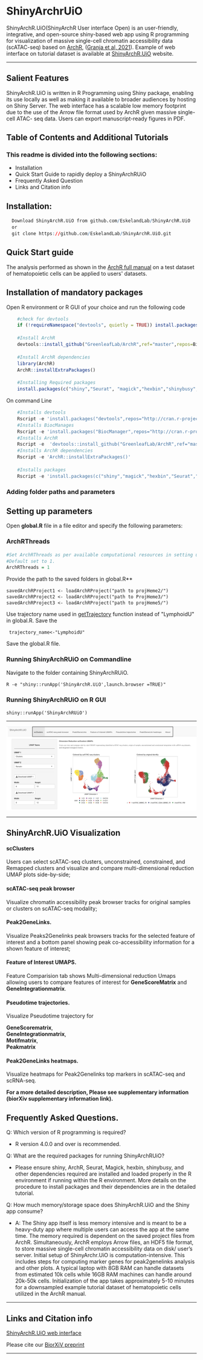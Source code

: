 # ShinyArchrUiO
  ShinyArchR.UiO(ShinyArchR User interface Open) is an user-friendly, integrative, and open-source shiny-based web app using R programming for visualization of massive single-cell chromatin accessibility data (scATAC-seq) based on [ArchR](https://archrproject.com), ([Granja et al, 
  2021](https://www.nature.com/articles/s41588-021-00790-6)).
  Example of web interface on tutorial dataset is available at [ShinyArchR.UiO](https://cancell.medisin.uio.no/ShinyArchR.UiO) website. 
 
***
## Salient Features
  ShinyArchR.UiO is written in R Programming using Shiny package, enabling its use locally as well as making it available to broader 
  audiences by hosting on Shiny Server.
  The web interface has a scalable low memory footprint due to the use of the Arrow file format used by ArchR given massive single-cell ATAC- 
  seq data. 
  Users can export manuscript-ready figures in PDF.  

 
## Table of Contents and Additional Tutorials
### This readme is divided into the following sections:
* Installation
* Quick Start Guide to rapidly deploy a ShinyArchRUiO
* Frequently Asked Question
* Links and Citation info 

## Installation:
 ```r 
   Download ShinyArchR.UiO from github.com/EskelandLab/ShinyArchR.UiO
   or 
   git clone https://github.com/EskelandLab/ShinyArchR.UiO.git
```
## Quick Start guide
  The analysis performed as shown in the [ArchR full manual](https://www.archrproject.com/bookdown/index.html) on a test dataset of 
  hematopoietic cells can be applied to users' datasets.  

## Installation of mandatory packages
Open R environment or R GUI of your choice and run the following code  
```r 
    #check for devtools
    if (!requireNamespace("devtools", quietly = TRUE)) install.packages("devtools")

    #Install ArchR
    devtools::install_github("GreenleafLab/ArchR",ref="master",repos=BiocManager::repositories())

    #Install ArchR dependencies
    library(ArchR)
    ArchR::installExtraPackages()

    #Installing Required packages  
    install.packages(c("shiny","Seurat", "magick","hexbin","shinybusy","gridExtra", "grid","shinycssloaders") 
``` 
On command Line 

```r 
    #Installs devtools
    Rscript -e 'install.packages("devtools",repos="http://cran.r-project.org")'
    #Installs BiocManages
    Rscript -e 'install.packages("BiocManager",repos="http://cran.r-project.org")'
    #Installs ArchR
    Rscript -e  'devtools::install_github("GreenleafLab/ArchR",ref="master",repos=BiocManager::repositories())'
    #Installs ArchR dependencies
    Rscript -e 'ArchR::installExtraPackages()'

    #Installs packages 
    Rscript -e 'install.packages(c("shiny","magick","hexbin","Seurat","shinybusy","gridExtra", "grid","shinycssloaders")' 
``` 

### Adding folder paths and parameters 

## Setting up parameters
Open **global.R** file in a file editor and specify the following parameters:  

### ArchRThreads
```r
#Set ArchRThreads as per available computational resources in setting up the ArchR section of the file. 
#Default set to 1.  
ArchRThreads = 1
```


Provide the path to the saved folders in global.R**

    savedArchRProject1 <- loadArchRProject("path to projHeme2/")
    savedArchRProject2 <- loadArchRProject("path to ProjHeme3/")
    savedArchRProject3 <- loadArchRProject("path to projHeme5/")

Use trajectory name used in [getTrajectory](https://www.archrproject.com//bookdown/myeloid-trajectory-monocyte-differentiation.html) function instead of "LymphoidU" in global.R. Save the 
    
     trajectory_name<-"LymphoidU"

Save the global.R file.

### Running ShinyArchRUiO on Commandline

Navigate to the folder containing ShinyArchRUiO.  
       
    R -e "shiny::runApp('ShinyArchR.UiO',launch.browser =TRUE)" 

### Running ShinyArchRUiO on R GUI 

    shiny::runApp('ShinyArchRUiO')

***
![ShinyArchRUiO tab Information](https://github.com/EskelandLab/ShinyArchrUiO/blob/main/example_data/tab_info_wiki.png)
***
## ShinyArchR.UiO Visualization
#### scClusters
   Users can select scATAC-seq clusters, unconstrained, constrained, and Remapped clusters and visualize and compare multi-dimensional 
   reduction UMAP plots side-by-side;
#### scATAC-seq peak browser  
   Visualize chromatin accessibility peak browser tracks for original samples or clusters on scATAC-seq modality;
#### Peak2GeneLinks. 
   Visualize Peaks2Genelinks peak browsers tracks for the selected feature of interest and a bottom panel showing peak co-accessibility 
   information for a shown feature of interest;
#### Feature of Interest UMAPS. 
   Feature Comparision tab shows Multi-dimensional reduction Umaps allowing users to compare features of interest for **GeneScoreMatrix** and **GeneIntegrationmatrix**. 
#### Pseudotime trajectories. 
  Visualize Pseudotime trajectory for  

**GeneScorematrix**,  
**GeneIntegrationmatrix**,  
**Motifmatrix**,  
**Peakmatrix**  
 
#### Peak2GeneLinks heatmaps. 
Visualize heatmaps for Peak2Genelinks top markers in scATAC-seq and scRNA-seq.  

**For a more detailed description, Please see supplementary information (biorXiv supplementary information link).**

## Frequently Asked Questions.  

Q: Which version of R programming is required?
* R version 4.0.0  and over is recommended.  

Q: What are the required packages for running ShinyArchRUiO?
* Please ensure shiny, ArchR, Seurat, Magick, hexbin, shinybusy, and other dependencies required are installed and loaded properly in the R environment if running within the R environment. More details on the procedure to install packages and their dependencies are in the detailed tutorial.

Q: How much memory/storage space does ShinyArchR.UiO and the Shiny app consume?
* A: The Shiny app itself is less memory intensive and is meant to be a heavy-duty app where multiple users can access the app at the same time. The memory required is dependent on the saved project files from ArchR. Simultaneously, ArchR employs Arrow files, an HDF5 file format, to store massive single-cell chromatin accessibility data on disk/ user’s server. Initial setup of ShinyArchr.UiO is computation-intensive.  This includes steps for computing marker genes for peak2genelinks analysis and other plots. A typical laptop with 8GB RAM can handle datasets from estimated 10k cells while 16GB RAM machines can handle around 20k-50k cells. Initialization of the app takes approximately 5-10 minutes for a downsampled example tutorial dataset of hematopoietic cells utilized in the ArchR manual. 

***
## Links and Citation info
 [ShinyArchR.UiO web interface](https://cancell.medisin.uio.no/ShinyArchR.UiO) 

 Please cite our [BiorXiV preprint](https://www.biorxiv.org/content/10.1101/2021.06.21.449316v1)
***
